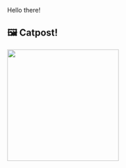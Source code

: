 Hello there!



## 🖼️ Catpost!

<sub>
    <img src="https://cdn2.thecatapi.com/images/88.gif" height="256">
</sub>


